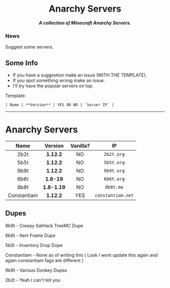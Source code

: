 <div align="center">

Anarchy Servers
===
***A collection of Minecraft Anarchy Servers.***

</div>

### News
Suggest some servers.

## Some Info
* If you have a suggestion make an issue (WITH THE TEMPLATE).
* If you spot something wrong make an issue.
* I'll try have the popular servers on top.

Template:

```| Name | **Version** | YES OR NO | `Server IP` |```

-------

# Anarchy Servers

| Name | Version | Vanilla? | IP |
| :--: | :-----: | :------: | :-: |
| 2b2t | **1.12.2** | NO | `2b2t.org` |
| 5b5t | **1.12.2** | NO | `5b5t.org` |
| 9b9t | **1.12.2** | NO | `9b9t.org` |
| 6b6t | **1.8-19** | NO | `6b6t.org` |
| 8b8t | **1.8-1.19** | NO | `8b8t.me` |
| Constantiam | **1.12.2** | YES | `constantiam.net` |

## Dupes
8b8t - Creepy SalHack TreeMC Dupe

6b6t - Item Frame Dupe

5b5t - Inventory Drop Dupe

Constantiam - None as of writing this ( Look I wont update this again and again constantiam fags are different )

9b9t - Various Donkey Dupes

2b2t - Yeah I can't tell you
